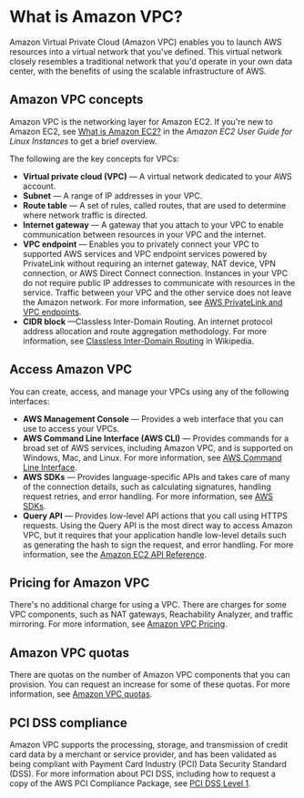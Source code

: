 # What is Amazon VPC?<a name="what-is-amazon-vpc"></a>

Amazon Virtual Private Cloud \(Amazon VPC\) enables you to launch AWS resources into a virtual network that you've defined\. This virtual network closely resembles a traditional network that you'd operate in your own data center, with the benefits of using the scalable infrastructure of AWS\.

## Amazon VPC concepts<a name="Overview"></a>

Amazon VPC is the networking layer for Amazon EC2\. If you're new to Amazon EC2, see [What is Amazon EC2?](https://docs.aws.amazon.com/AWSEC2/latest/UserGuide/concepts.html) in the *Amazon EC2 User Guide for Linux Instances* to get a brief overview\.

The following are the key concepts for VPCs:
+ **Virtual private cloud \(VPC\)** — A virtual network dedicated to your AWS account\. 
+ **Subnet** — A range of IP addresses in your VPC\. 
+ **Route table** — A set of rules, called routes, that are used to determine where network traffic is directed\. 
+ **Internet gateway** — A gateway that you attach to your VPC to enable communication between resources in your VPC and the internet\.
+ **VPC endpoint** — Enables you to privately connect your VPC to supported AWS services and VPC endpoint services powered by PrivateLink without requiring an internet gateway, NAT device, VPN connection, or AWS Direct Connect connection\. Instances in your VPC do not require public IP addresses to communicate with resources in the service\. Traffic between your VPC and the other service does not leave the Amazon network\. For more information, see [AWS PrivateLink and VPC endpoints](endpoint-services-overview.md)\.
+ **CIDR block** —Classless Inter\-Domain Routing\. An internet protocol address allocation and route aggregation methodology\. For more information, see [Classless Inter\-Domain Routing](http://en.wikipedia.org/wiki/CIDR_notation) in Wikipedia\.

## Access Amazon VPC<a name="VPCInterfaces"></a>

You can create, access, and manage your VPCs using any of the following interfaces:
+ **AWS Management Console** — Provides a web interface that you can use to access your VPCs\.
+ **AWS Command Line Interface \(AWS CLI\)** — Provides commands for a broad set of AWS services, including Amazon VPC, and is supported on Windows, Mac, and Linux\. For more information, see [AWS Command Line Interface](https://aws.amazon.com/cli/)\.
+ **AWS SDKs** — Provides language\-specific APIs and takes care of many of the connection details, such as calculating signatures, handling request retries, and error handling\. For more information, see [AWS SDKs](http://aws.amazon.com/tools/#SDKs)\.
+ **Query API** — Provides low\-level API actions that you call using HTTPS requests\. Using the Query API is the most direct way to access Amazon VPC, but it requires that your application handle low\-level details such as generating the hash to sign the request, and error handling\. For more information, see the [Amazon EC2 API Reference](https://docs.aws.amazon.com/AWSEC2/latest/APIReference/)\.

## Pricing for Amazon VPC<a name="Paying"></a>

There's no additional charge for using a VPC\. There are charges for some VPC components, such as NAT gateways, Reachability Analyzer, and traffic mirroring\. For more information, see [Amazon VPC Pricing](http://aws.amazon.com/vpc/pricing/)\.

## Amazon VPC quotas<a name="vpc-quotas"></a>

There are quotas on the number of Amazon VPC components that you can provision\. You can request an increase for some of these quotas\. For more information, see [Amazon VPC quotas](amazon-vpc-limits.md)\.

## PCI DSS compliance<a name="pci-compliance"></a>

Amazon VPC supports the processing, storage, and transmission of credit card data by a merchant or service provider, and has been validated as being compliant with Payment Card Industry \(PCI\) Data Security Standard \(DSS\)\. For more information about PCI DSS, including how to request a copy of the AWS PCI Compliance Package, see [PCI DSS Level 1](https://aws.amazon.com/compliance/pci-dss-level-1-faqs/)\. 